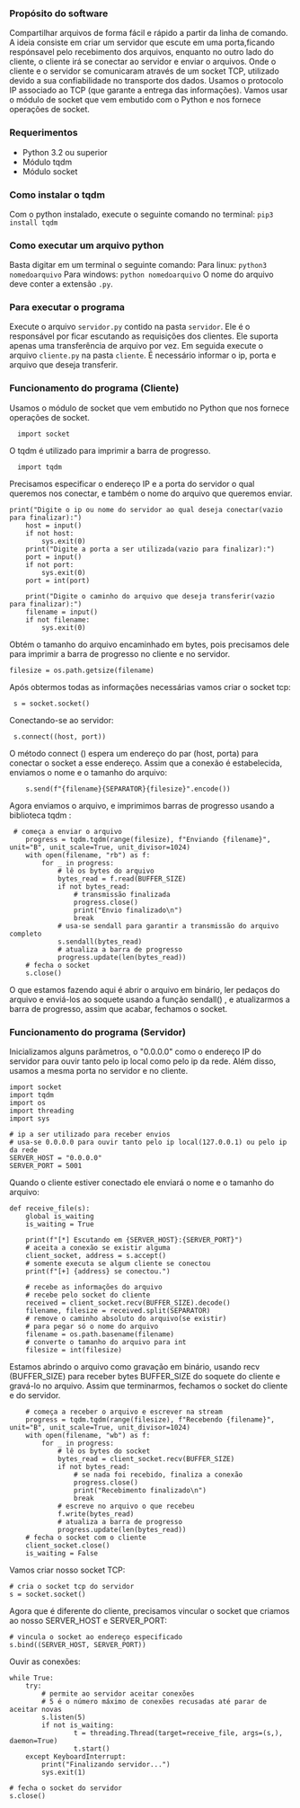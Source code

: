 ### Propósito do software

 Compartilhar arquivos de forma fácil e rápido a partir da linha de comando. A ideia consiste em criar um servidor que escute em uma porta,ficando respónsavel pelo recebimento dos arquivos, enquanto no outro lado do cliente, o cliente irá se conectar ao servidor e enviar o arquivos. Onde o cliente e o servidor se comunicaram através de um socket TCP, utilizado devido a sua confiabilidade no transporte dos dados. Usamos o protocolo IP associado ao TCP (que garante a entrega das informações). Vamos usar o módulo de socket que vem embutido com o Python e nos fornece operações de socket.

### Requerimentos
* Python 3.2 ou superior
* Módulo tqdm
* Módulo socket

### Como instalar o tqdm
Com o python instalado, execute o seguinte comando no terminal:
`pip3 install tqdm`

### Como executar um arquivo python
Basta digitar em um terminal o seguinte comando:
Para linux: `python3 nomedoarquivo`
Para windows: `python nomedoarquivo`
O nome do arquivo deve conter a extensão `.py`.

### Para executar o programa
Execute o arquivo `servidor.py` contido na pasta `servidor`. Ele é o responsável por ficar escutando as requisições dos clientes. Ele suporta apenas uma transferência de arquivo por vez.
Em seguida execute o arquivo `cliente.py` na pasta `cliente`. É necessário informar o ip, porta e arquivo que deseja transferir.

### Funcionamento do programa (Cliente)

Usamos o módulo de socket que vem embutido no Python que nos fornece operações de socket.
```
  import socket
```
O tqdm é utilizado para imprimir a barra de progresso.

```
  import tqdm

```

Precisamos especificar o endereço IP e a porta do servidor o qual queremos nos conectar, e também o nome do arquivo que queremos enviar.

```
print("Digite o ip ou nome do servidor ao qual deseja conectar(vazio para finalizar):")
    host = input()
    if not host:
        sys.exit(0)
    print("Digite a porta a ser utilizada(vazio para finalizar):")
    port = input()
    if not port:
        sys.exit(0)
    port = int(port)

    print("Digite o caminho do arquivo que deseja transferir(vazio para finalizar):")
    filename = input()
    if not filename:
        sys.exit(0)
```
Obtém o tamanho do arquivo encaminhado em bytes, pois precisamos dele para imprimir a barra de progresso no cliente e no servidor.
```
filesize = os.path.getsize(filename)
```

Após obtermos todas as informações necessárias vamos criar o socket tcp:
```
 s = socket.socket()
```

Conectando-se ao servidor:

```
 s.connect((host, port))
```

O método connect () espera um endereço do par (host, porta) para conectar o socket a esse endereço. 
Assim que a conexão é estabelecida, enviamos o nome e o tamanho do arquivo:

```
    s.send(f"{filename}{SEPARATOR}{filesize}".encode())
```

Agora enviamos o arquivo, e imprimimos barras de progresso usando a biblioteca tqdm :

```
 # começa a enviar o arquivo
    progress = tqdm.tqdm(range(filesize), f"Enviando {filename}", unit="B", unit_scale=True, unit_divisor=1024)
    with open(filename, "rb") as f:
        for _ in progress:
            # lê os bytes do arquivo
            bytes_read = f.read(BUFFER_SIZE)
            if not bytes_read:
                # transmissão finalizada
                progress.close()
                print("Envio finalizado\n")
                break
            # usa-se sendall para garantir a transmissão do arquivo completo
            s.sendall(bytes_read)
            # atualiza a barra de progresso
            progress.update(len(bytes_read))
    # fecha o socket
    s.close()
```

O que estamos fazendo aqui é abrir o arquivo em binário, ler pedaços do arquivo e enviá-los ao soquete usando a função sendall() , e atualizarmos a barra de progresso, assim que acabar, fechamos o socket.



### Funcionamento do programa (Servidor)



Inicializamos alguns parâmetros, o "0.0.0.0" como o endereço IP do servidor para ouvir tanto pelo ip local como pelo ip da rede. Além disso, usamos a mesma porta no servidor e no cliente.

```
import socket
import tqdm
import os
import threading
import sys

# ip a ser utilizado para receber envios
# usa-se 0.0.0.0 para ouvir tanto pelo ip local(127.0.0.1) ou pelo ip da rede
SERVER_HOST = "0.0.0.0"
SERVER_PORT = 5001

```


Quando o cliente estiver conectado ele enviará o nome e o tamanho do arquivo:
```
def receive_file(s):
    global is_waiting
    is_waiting = True
    
    print(f"[*] Escutando em {SERVER_HOST}:{SERVER_PORT}")
    # aceita a conexão se existir alguma
    client_socket, address = s.accept()
    # somente executa se algum cliente se conectou
    print(f"[+] {address} se conectou.")

    # recebe as informações do arquivo
    # recebe pelo socket do cliente
    received = client_socket.recv(BUFFER_SIZE).decode()
    filename, filesize = received.split(SEPARATOR)
    # remove o caminho absoluto do arquivo(se existir)
    # para pegar só o nome do arquivo
    filename = os.path.basename(filename)
    # converte o tamanho do arquivo para int
    filesize = int(filesize)
```   

Estamos abrindo o arquivo como gravação em binário, usando recv (BUFFER_SIZE) para receber bytes BUFFER_SIZE do soquete do cliente e gravá-lo no arquivo. Assim que terminarmos, fechamos o socket do cliente e do servidor.

```
    # começa a receber o arquivo e escrever na stream
    progress = tqdm.tqdm(range(filesize), f"Recebendo {filename}", unit="B", unit_scale=True, unit_divisor=1024)
    with open(filename, "wb") as f:
        for _ in progress:
            # lê os bytes do socket
            bytes_read = client_socket.recv(BUFFER_SIZE)
            if not bytes_read:    
                # se nada foi recebido, finaliza a conexão
                progress.close()
                print("Recebimento finalizado\n")
                break
            # escreve no arquivo o que recebeu
            f.write(bytes_read)
            # atualiza a barra de progresso
            progress.update(len(bytes_read))
    # fecha o socket com o cliente
    client_socket.close()
    is_waiting = False

```

Vamos criar nosso socket TCP:

```
# cria o socket tcp do servidor
s = socket.socket()

```
Agora que é diferente do cliente, precisamos vincular o socket que criamos ao nosso SERVER_HOST e SERVER_PORT:

```
# vincula o socket ao endereço especificado
s.bind((SERVER_HOST, SERVER_PORT))

```

Ouvir as conexões:
```
while True:
    try:
        # permite ao servidor aceitar conexões
        # 5 é o número máximo de conexões recusadas até parar de aceitar novas
        s.listen(5)
        if not is_waiting:
                t = threading.Thread(target=receive_file, args=(s,), daemon=True)
                t.start()
    except KeyboardInterrupt:
        print("Finalizando servidor...")
        sys.exit(1)

# fecha o socket do servidor
s.close()

```
